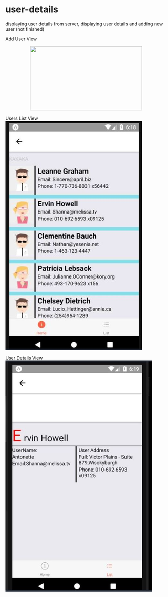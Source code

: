 # user-details
displaying user details from server, displaying user details and adding new user (not finished)


Add User View
<p align="center">
  <img src="assets/icons/add-user.JPG" width="350" height="200" >
</p>

Users List View
![Alt text](assets/icons/user-list.JPG?raw=true "Title")

User Details View
![Alt text](assets/icons/user-details.JPG?raw=true "Title")



